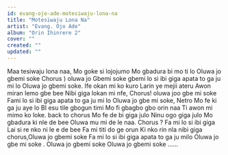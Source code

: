 ```yaml
---
id: evang-ojo-ade-motesiwaju-lona-na
title: "Motesiwaju Lona Na"
artist: "Evang. Ojo Ade"
album: "Orin Ihinrere 2"
cover: ""
created: ""
updated: ""
---
```


Maa tesiwaju lona naa,
Mo goke si lojojumo
Mo gbadura bi mo ti lo
Oluwa jo gbemi soke
Chorus ) oluwa jo Gbemi soke
     gbemi lo si ibi giga
     apata to ga ju mi lo
     Oluwa jo gbemi soke.
Ife okan mi ko kuro
Larin ye mejii ateru
Awon miran lemo gbe bee
Nibi giga lokan mi nfe,
Chorus! oluwa joo gbe mi soke
  Fami lo si ibi giga
  apata to ga ju mi lo
   Oluwa jo gbe mi soke,
Netro
Mo fe ki ga ju aye lo
BI esu tile gbogun timi
Mo fi gbagbo gbo orin naa
Ti awon mi  mimo ko loke.
back to chorus
Mo fe de bi giga julo
Ninu ogo giga julo
Mo gbadura ki nle de bee
Oluwa mu mi de le naa.
Chorus ?
Fa mi lo si ibi giga
Lai si re nko ni le e de bee
Fa mi titi do ge orun
Ki nko rin nla nibi giga
chorus,Oluwa jo gbemi soke
   Fa mi lo si ibi giga
    apata to ga ju milo
   Oluwa jo gbe mi soke .
   Oluwa jo gbemi soke
    Oluwa jo gbemi soke ......